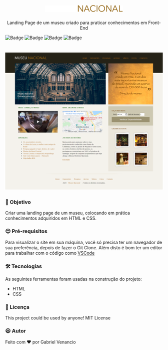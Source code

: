 <h1 align="center"><img src="./imagens/logo.png"></h1>
<p align="center">Landing Page de um museu criado para praticar conhecimentos em Front-End</p>

![Badge](https://img.shields.io/github/issues/Gabriel-Venancio/museu-nacional)
![Badge](https://img.shields.io/github/forks/Gabriel-Venancio/museu-nacional)
![Badge](https://img.shields.io/github/stars/Gabriel-Venancio/museu-nacional)
![Badge](https://img.shields.io/github/license/Gabriel-Venancio/museu-nacional)

<h1 align="center">
  <img alt="Museu Nacional" title="#Museu Nacional" src="./screenshot/museu-nacional.png" />
</h1>

### :dart: Objetivo


Criar uma landing page de um museu, colocando em prática conhecimentos adquiridos em HTML e CSS.

### :blush: Pré-requisitos

Para visualizar o site em sua máquina, você só precisa ter um navegador de sua preferência, depois de fazer o Git Clone.
Além disto é bom ter um editor para trabalhar com o código como [VSCode](https://code.visualstudio.com/)

### 🛠 Tecnologias

As seguintes ferramentas foram usadas na construção do projeto:

- HTML
- CSS

### 📜 Licença

This project could be used by anyone! MIT License

### :smiley: Autor
Feito com ❤️ por Gabriel Venancio 
